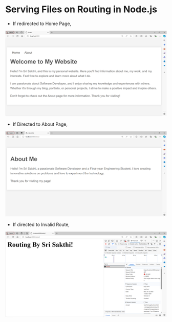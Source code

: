 # Serving Files on Routing in Node.js

- If redirected to Home Page, 

![alt text](<Screenshot 2024-07-01 235905.png>)

- If Directed to About Page, 

![alt text](<Screenshot 2024-07-01 235921.png>)

- If directed to Invalid Route,

![alt text](<Screenshot 2024-07-01 223836.png>)

